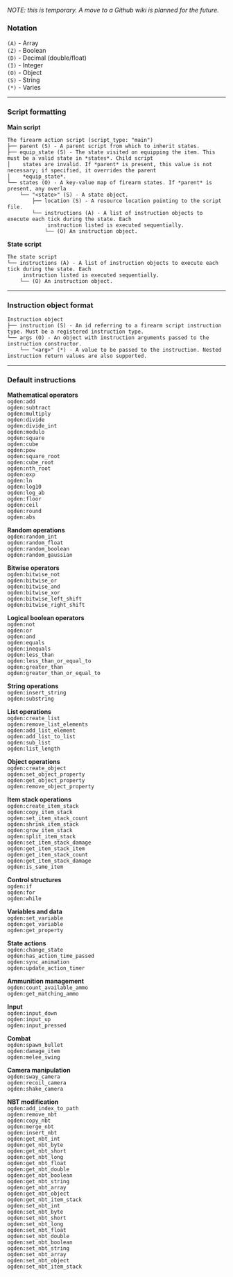 _NOTE: this is temporary. A move to a Github wiki is planned for the future._

### Notation
`(A)` - Array \
`(Z)` - Boolean \
`(D)` - Decimal (double/float) \
`(I)` - Integer \
`(O)` - Object \
`(S)` - String \
`(*)` - Varies

---

### Script formatting
__Main script__
```
The firearm action script (script_type: "main")
├── parent (S) - A parent script from which to inherit states.
├── equip_state (S) - The state visited on equipping the item. This must be a valid state in *states*. Child script
│    states are invalid. If *parent* is present, this value is not necessary; if specified, it overrides the parent
│    *equip_state*.
└── states (O) - A key-value map of firearm states. If *parent* is present, any overla
    └── "<state>" (S) - A state object.
        ├── location (S) - A resource location pointing to the script file.
        └── instructions (A) - A list of instruction objects to execute each tick during the state. Each
             instruction listed is executed sequentially.
            └── (O) An instruction object.
```

__State script__
```
The state script
└── instructions (A) - A list of instruction objects to execute each tick during the state. Each
     instruction listed is executed sequentially.
    └── (O) An instruction object.
```

---

### Instruction object format
```
Instruction object
├── instruction (S) - An id referring to a firearm script instruction type. Must be a registered instruction type.
└── args (O) - An object with instruction arguments passed to the instruction constructor.
    └── "<arg>" (*) - A value to be passed to the instruction. Nested instruction return values are also supported.
```

---

### Default instructions

__Mathematical operators__ \
`ogden:add` \
`ogden:subtract` \
`ogden:multiply` \
`ogden:divide` \
`ogden:divide_int` \
`ogden:modulo` \
`ogden:square` \
`ogden:cube` \
`ogden:pow` \
`ogden:square_root` \
`ogden:cube_root` \
`ogden:nth_root` \
`ogden:exp` \
`ogden:ln` \
`ogden:log10` \
`ogden:log_ab` \
`ogden:floor` \
`ogden:ceil` \
`ogden:round` \
`ogden:abs`

__Random operations__ \
`ogden:random_int` \
`ogden:random_float` \
`ogden:random_boolean` \
`ogden:random_gaussian`

__Bitwise operators__ \
`ogden:bitwise_not` \
`ogden:bitwise_or` \
`ogden:bitwise_and` \
`ogden:bitwise_xor` \
`ogden:bitwise_left_shift` \
`ogden:bitwise_right_shift`

__Logical boolean operators__ \
`ogden:not` \
`ogden:or` \
`ogden:and` \
`ogden:equals` \
`ogden:inequals` \
`ogden:less_than` \
`ogden:less_than_or_equal_to` \
`ogden:greater_than` \
`ogden:greater_than_or_equal_to`

__String operations__ \
`ogden:insert_string` \
`ogden:substring`

__List operations__ \
`ogden:create_list` \
`ogden:remove_list_elements` \
`ogden:add_list_element` \
`ogden:add_list_to_list` \
`ogden:sub_list` \
`ogden:list_length`

__Object operations__ \
`ogden:create_object` \
`ogden:set_object_property` \
`ogden:get_object_property` \
`ogden:remove_object_property`

__Item stack operations__ \
`ogden:create_item_stack` \
`ogden:copy_item_stack` \
`ogden:set_item_stack_count` \
`ogden:shrink_item_stack` \
`ogden:grow_item_stack` \
`ogden:split_item_stack` \
`ogden:set_item_stack_damage` \
`ogden:get_item_stack_item` \
`ogden:get_item_stack_count` \
`ogden:get_item_stack_damage` \
`ogden:is_same_item`

__Control structures__ \
`ogden:if` \
`ogden:for` \
`ogden:while`

__Variables and data__ \
`ogden:set_variable` \
`ogden:get_variable` \
`ogden:get_property`

__State actions__ \
`ogden:change_state` \
`ogden:has_action_time_passed` \
`ogden:sync_animation` \
`ogden:update_action_timer`

__Ammunition management__ \
`ogden:count_available_ammo` \
`ogden:get_matching_ammo`

__Input__ \
`ogden:input_down` \
`ogden:input_up` \
`ogden:input_pressed`

__Combat__ \
`ogden:spawn_bullet` \
`ogden:damage_item` \
`ogden:melee_swing`

__Camera manipulation__ \
`ogden:sway_camera` \
`ogden:recoil_camera` \
`ogden:shake_camera`

__NBT modification__ \
`ogden:add_index_to_path` \
`ogden:remove_nbt` \
`ogden:copy_nbt` \
`ogden:merge_nbt` \
`ogden:insert_nbt` \
`ogden:get_nbt_int` \
`ogden:get_nbt_byte` \
`ogden:get_nbt_short` \
`ogden:get_nbt_long` \
`ogden:get_nbt_float` \
`ogden:get_nbt_double` \
`ogden:get_nbt_boolean` \
`ogden:get_nbt_string` \
`ogden:get_nbt_array` \
`ogden:get_nbt_object` \
`ogden:get_nbt_item_stack` \
`ogden:set_nbt_int` \
`ogden:set_nbt_byte` \
`ogden:set_nbt_short` \
`ogden:set_nbt_long` \
`ogden:set_nbt_float` \
`ogden:set_nbt_double` \
`ogden:set_nbt_boolean` \
`ogden:set_nbt_string` \
`ogden:set_nbt_array` \
`ogden:set_nbt_object` \
`ogden:set_nbt_item_stack`
